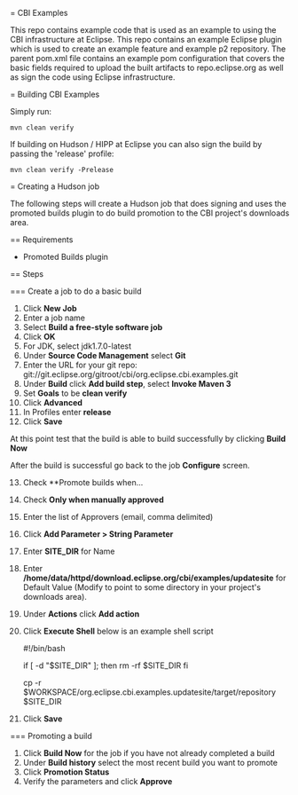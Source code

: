 = CBI Examples

This repo contains example code that is used as an example to using the CBI
infrastructure at Eclipse. This repo contains an example Eclipse plugin which
is used to create an example feature and example p2 repository. The parent
pom.xml file contains an example pom configuration that covers the basic
fields required to upload the built artifacts to repo.eclipse.org as well as
sign the code using Eclipse infrastructure.

= Building CBI Examples

Simply run:

    mvn clean verify


If building on Hudson / HIPP at Eclipse you can also sign the build by
passing the 'release' profile:

    mvn clean verify -Prelease


= Creating a Hudson job

The following steps will create a Hudson job that does signing and uses
the promoted builds plugin to do build promotion to the CBI project's
downloads area.

== Requirements

- Promoted Builds plugin

== Steps


=== Create a job to do a basic build

1. Click **New Job**
2. Enter a job name
3. Select **Build a free-style software job**
4. Click **OK**
5. For JDK, select jdk1.7.0-latest
6. Under **Source Code Management** select **Git**
7. Enter the URL for your git repo: git://git.eclipse.org/gitroot/cbi/org.eclipse.cbi.examples.git
8. Under **Build** click **Add build step**, select **Invoke Maven 3**
9. Set **Goals** to be **clean verify**
10. Click **Advanced**
11. In Profiles enter **release**
12. Click **Save**

At this point test that the build is able to build successfully by clicking
**Build Now**

After the build is successful go back to the job **Configure** screen.

13. Check **Promote builds when...
14. Check **Only when manually approved**
15. Enter the list of Approvers (email, comma delimited)
16. Click **Add Parameter > String Parameter**
17. Enter **SITE_DIR** for Name
18. Enter **/home/data/httpd/download.eclipse.org/cbi/examples/updatesite** for
    Default Value (Modify to point to some directory in your project's
    downloads area).
19. Under **Actions** click **Add action**
20. Click **Execute Shell** below is an example shell script

    #!/bin/bash

    if [ -d "$SITE_DIR" ]; then
      rm -rf $SITE_DIR
    fi

    cp -r $WORKSPACE/org.eclipse.cbi.examples.updatesite/target/repository $SITE_DIR

21. Click **Save**

=== Promoting a build

1. Click **Build Now** for the job if you have not already completed a build
2. Under **Build history** select the most recent build you want to promote
3. Click **Promotion Status**
4. Verify the parameters and click **Approve**
